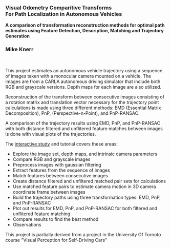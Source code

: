 ### Visual Odometry Comparitive Transforms<br> For Path Localization in Autonomous Vehicles


**A comparison of transformation reconstruction methods for optimal path<br> estimates
using Feature Detection, Description, Matching and Trajectory Generation**



### Mike Knerr
<br>

This project estimates an autonomous vehicle trajectory using a sequence of images taken with a monocular camera mounted on a vehicle. The images are from a CARLA autonomous driving simulator that include both RGB and grayscale versions. Depth maps for each image are also utilized.

Reconstruction of the transform between consecutive images consisting of a rotation matrix and translation vector necessary for the trajectory point calculations is made using three different methods: EMD (Essential Matrix Decomposition), PnP, (Perspective-n-Point), and PnP-RANSAC. 

A comparison of the trajectory results using EMD, PnP, and PnP-RANSAC
with both distance filtered and unflitered feature matches between images is done with visual plots of the trajectories.

The [interactive study](Visual_Odometry_Transforms.ipynb)  and tutorial covers these areas:

- Explore the image set, depth maps, and intrinsic camera parameters
- Compare RGB and grayscale images
- Preprocess images with gaussian filtering
- Extract  features from the sequence of images
- Match features between consecutive images
- Create distance filtered and unfiltered matched pair sets for calculations
- Use matched feature pairs to estimate camera motion in 3D camera coordinate frame between images
- Build the trajectory paths using three transformation types: EMD, PnP, and PnP-RANSAC
- Plot out results for EMD, PnP, and PnP-RANSAC for both filtered and unflitered feature matching
- Compare results to find the best method
- Observations


This project is partially derived from a project in the University Of Tornoto course "Visual Perception for Self-Driving Cars"

